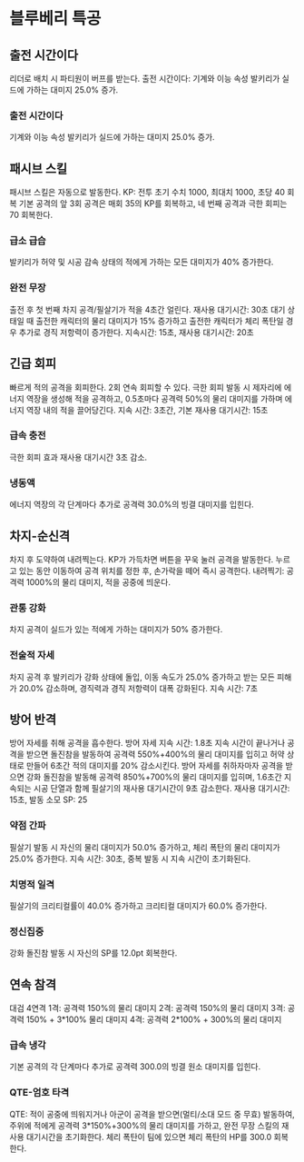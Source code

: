 # 블루베리 특공

## 출전 시간이다

리더로 배치 시 파티원이 버프를 받는다.
출전 시간이다: 기계와 이능 속성 발키리가 실드에 가하는 대미지 25.0% 증가.

### 출전 시간이다

기계와 이능 속성 발키리가 실드에 가하는 대미지 25.0% 증가.

## 패시브 스킬

패시브 스킬은 자동으로 발동한다.
KP: 전투 초기 수치 1000, 최대치 1000, 초당 40 회복
기본 공격의 앞 3회 공격은 매회 35의 KP를 회복하고, 네 번째 공격과 극한 회피는 70 회복한다.

### 급소 급습

발키리가 허약 및 시공 감속 상태의 적에게 가하는 모든 대미지가 40% 증가한다.

### 완전 무장

출전 후 첫 번째 차지 공격/필살기가 적을 4초간 얼린다. 재사용 대기시간: 30초
대기 상태일 때 출전한 캐릭터의 물리 대미지가 15% 증가하고 출전한 캐릭터가 체리 폭탄일 경우 추가로 경직 저항력이 증가한다. 지속시간: 15초, 재사용 대기시간: 20초

## 긴급 회피

빠르게 적의 공격을 회피한다. 2회 연속 회피할 수 있다.
극한 회피 발동 시 제자리에 에너지 역장을 생성해 적을 공격하고, 0.5초마다 공격력 50%의 물리 대미지를 가하며 에너지 역장 내의 적을 끌어당긴다. 지속 시간: 3초간, 기본 재사용 대기시간: 15초

### 급속 충전

극한 회피 효과 재사용 대기시간 3초 감소.

### 냉동액

에너지 역장의 각 단계마다 추가로 공격력 30.0%의 빙결 대미지를 입힌다.

## 차지-순신격

차지 후 도약하여 내려찍는다.
KP가 가득차면 버튼을 꾸욱 눌러 공격을 발동한다. 누르고 있는 동안 이동하여 공격 위치를 정한 후, 손가락을 떼어 즉시 공격한다.
내려찍기: 공격력 1000%의 물리 대미지, 적을 공중에 띄운다.

### 관통 강화

차지 공격이 실드가 있는 적에게 가하는 대미지가 50% 증가한다.

### 전술적 자세

차지 공격 후 발키리가 강화 상태에 돌입, 이동 속도가 25.0% 증가하고 받는 모든 피해가 20.0% 감소하며, 경직력과 경직 저항력이 대폭 강화된다. 지속 시간: 7초

## 방어 반격

방어 자세를 취해 공격을 흡수한다.
방어 자세 지속 시간: 1.8초
지속 시간이 끝나거나 공격을 받으면 돌진참을 발동하여 공격력 550%+400%의 물리 대미지를 입히고 허약 상태로 만들어 6초간 적의 대미지를 20% 감소시킨다.
방어 자세를 취하자마자 공격을 받으면 강화 돌진참을 발동해 공격력 850%+700%의 물리 대미지를 입히며, 1.6초간 지속되는 시공 단열과 함께 필살기의 재사용 대기시간이 9초 감소한다.
재사용 대기시간: 15초, 발동 소모 SP: 25

### 약점 간파

필살기 발동 시 자신의 물리 대미지가 50.0% 증가하고, 체리 폭탄의 물리 대미지가 25.0% 증가한다. 지속 시간: 30초, 중복 발동 시 지속 시간이 초기화된다.

### 치명적 일격

필살기의 크리티컬률이 40.0% 증가하고 크리티컬 대미지가 60.0% 증가한다.

### 정신집중

강화 돌진참 발동 시 자신의 SP를 12.0pt 회복한다.

## 연속 참격

대검 4연격
1격: 공격력 150%의 물리 대미지
2격: 공격력 150%의 물리 대미지
3격: 공격력 150% + 3\*100% 물리 대미지
4격: 공격력 2\*100% + 300%의 물리 대미지

### 급속 냉각

기본 공격의 각 단계마다 추가로 공격력 300.0의 빙결 원소 대미지를 입힌다.

### QTE-엄호 타격

QTE: 적이 공중에 띄워지거나 아군이 공격을 받으면(멀티/소대 모드 중 무효) 발동하여, 주위에 적에게 공격력 3\*150%+300%의 물리 대미지를 가하고, 완전 무장 스킬의 재사용 대기시간을 초기화한다. 체리 폭탄이 팀에 있으면 체리 폭탄의 HP를 300.0 회복한다.
